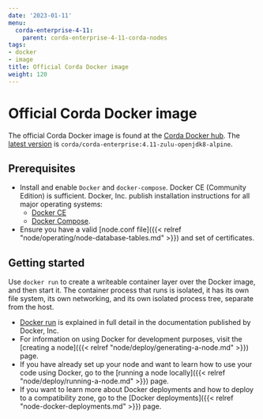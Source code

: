 ```yaml
---
date: '2023-01-11'
menu:
  corda-enterprise-4-11:
    parent: corda-enterprise-4-11-corda-nodes
tags:
- docker
- image
title: Official Corda Docker image
weight: 120
---
```


# Official Corda Docker image

The official Corda Docker image is found at the [Corda Docker hub](https://hub.docker.com/u/corda). The [latest version](https://hub.docker.com/layers/corda/corda-enterprise/4.11-zulu-openjdk8-alpine/images/sha256-c41b5876238c7d7904d2e5f737a9ebdfcd1d65842a8318c83ee35d550235cb2e) is `corda/corda-enterprise:4.11-zulu-openjdk8-alpine`.

## Prerequisites

* Install and enable `Docker` and `docker-compose`. Docker CE (Community Edition) is sufficient. Docker, Inc. publish installation instructions for all major operating systems:
    * [Docker CE](https://www.docker.com/community-edition)
    * [Docker Compose](https://docs.docker.com/compose/install/).
* Ensure you have a valid [node.conf file]({{< relref "node/operating/node-database-tables.md" >}}) and set of certificates.

## Getting started

Use `docker run` to create a writeable container layer over the Docker image, and then start it. The container process that runs is isolated, it has its own file system, its own networking,
and its own isolated process tree, separate from the host.

* [Docker run](https://docs.docker.com/engine/reference/commandline/run/) is explained in full detail in the documentation published by Docker, Inc.
* For information on using Docker for development purposes, visit the [creating a node]({{< relref "node/deploy/generating-a-node.md" >}}) page.
* If you have already set up your node and want to learn how to use your code using Docker, go to the [running a node locally]({{< relref "node/deploy/running-a-node.md" >}}) page.
* If you want to learn more about Docker deployments and how to deploy to a compatibility zone, go to the [Docker deployments]({{< relref "node-docker-deployments.md" >}}) page.
